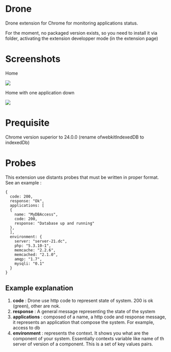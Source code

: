 Drone
=====

Drone extension for Chrome for monitoring applications status.

For the moment, no packaged version exists, so you need to install it via folder, activating the extension developper mode (in the extension page)

Screenshots
============

Home 

<img src="https://raw.github.com/mrsinham/Drone/master/example/screenshots/home.jpg">

Home with one application down

<img src="https://raw.github.com/mrsinham/Drone/master/example/screenshots/homeoneservicedown.jpg">

Prequisite
==========

Chrome version superior to 24.0.0 (rename ofwebkitIndexedDB to indexedDb)

Probes
==========
This extension use distants probes that must be written in proper format. See an example :


    {
      code: 200,
      response: "Ok",
      applications: [
      {
        name: "MyDBAccess",
        code: 200,
        response: "Database up and running"
      },
      ],
      environment: {
        server: "server-21.dc",
        php: "5.3.10-1",
        memcache: "2.2.6",
        memcached: "2.1.0",
        amqp: "1.7",
        mysqli: "0.1"
      }
    }

Example explanation
-------------------

1.  __code__ : Drone use http code to represent state of system. 200 is ok (green), other are nok.
2.  __response__ : A general message representing the state of the system
3.  __applications__ : composed of a name, a http code and response message, it represents an application that compose the system. For example, access to db
4.  __environment__ : represents the context. It shows you what are the component of your system. Essentially contexts variable like name of th server of version of a component. This is a set of key values pairs.

